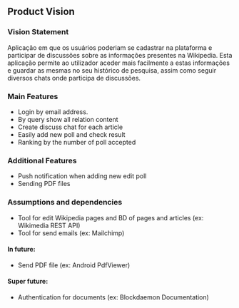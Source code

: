 
## Product Vision

### Vision Statement

Aplicação em que os usuários poderiam se cadastrar na plataforma e participar de discussões sobre as informações presentes na Wikipedia. Esta aplicação permite ao utilizador aceder mais facilmente a estas informações e guardar as mesmas no seu histórico de pesquisa, assim como seguir diversos chats onde participa de discussões.

### Main Features
 - Login by email address.
 - By query show all relation content
 - Create discuss chat for each article
 - Easily add new poll and check result
 - Ranking by the number of poll accepted

### Additional Features
- Push notification when adding new edit poll
- Sending PDF files

### Assumptions and dependencies
- Tool for edit Wikipedia pages and BD of pages and articles (ex: Wikimedia REST API)
- Tool for send emails (ex: Mailchimp)
#### In future:
- Send PDF file (ex: Android PdfViewer)
#### Super future:
- Authentication for documents (ex: Blockdaemon Documentation)
